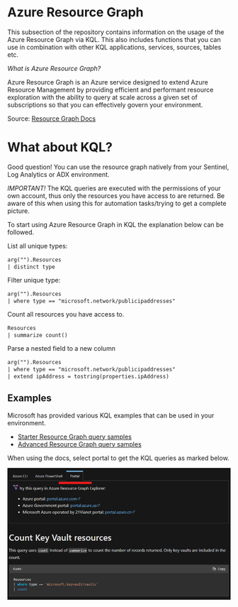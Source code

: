 # Azure Resource Graph
This subsection of the repository contains information on the usage of the Azure Resource Graph via KQL. This also includes functions that you can use in combination with other KQL applications, services, sources, tables etc. 

*What is Azure Resource Graph?*

Azure Resource Graph is an Azure service designed to extend Azure Resource Management by providing efficient and performant resource exploration with the ability to query at scale across a given set of subscriptions so that you can effectively govern your environment.

Source: [Resource Graph Docs](https://learn.microsoft.com/en-us/azure/governance/resource-graph/overview)

# What about KQL?
Good question! You can use the resource graph natively from your Sentinel, Log Analytics or ADX environment. 

*IMPORTANT!* The KQL queries are executed with the permissions of your own account, thus only the resources you have access to are returned. Be aware of this when using this for automation tasks/trying to get a complete picture.

To start using Azure Resource Graph in KQL the explanation below can be followed.

List all unique types:
```
arg("").Resources
| distinct type
```

Filter unique type:
```
arg("").Resources
| where type == "microsoft.network/publicipaddresses"
```

Count all resources you have access to.
```
Resources
| summarize count()
```

Parse a nested field to a new column
```
arg("").Resources
| where type == "microsoft.network/publicipaddresses"
| extend ipAddress = tostring(properties.ipAddress)
```

## Examples
Microsoft has provided various KQL examples that can be used in your environment.

- [Starter Resource Graph query samples](https://learn.microsoft.com/en-us/azure/governance/resource-graph/samples/starter?tabs=azure-cli)
- [Advanced Resource Graph query samples](https://learn.microsoft.com/en-us/azure/governance/resource-graph/samples/advanced?tabs=azure-cli)

When using the docs, select portal to get the KQL queries as marked below.

![Azure Resource Graph Docs](Images/Portal.png)